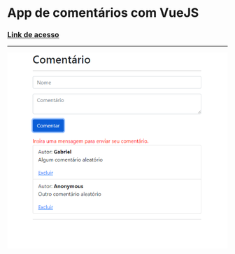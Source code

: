 ﻿# App de comentários com VueJS

 ### [Link de acesso](https://gblw1.github.io/Comments-App-VueJS/)

 ---

![Imagem demonstrativa do app](app-demo/Screenshot.png)
